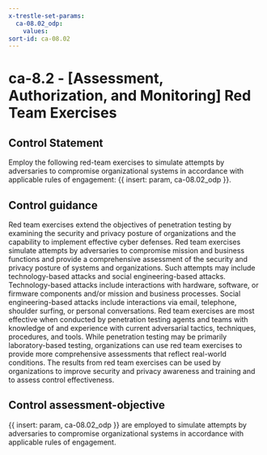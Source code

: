 ```yaml
---
x-trestle-set-params:
  ca-08.02_odp:
    values:
sort-id: ca-08.02
---
```


# ca-8.2 - \[Assessment, Authorization, and Monitoring\] Red Team Exercises

## Control Statement

Employ the following red-team exercises to simulate attempts by adversaries to compromise organizational systems in accordance with applicable rules of engagement: {{ insert: param, ca-08.02_odp }}.

## Control guidance

Red team exercises extend the objectives of penetration testing by examining the security and privacy posture of organizations and the capability to implement effective cyber defenses. Red team exercises simulate attempts by adversaries to compromise mission and business functions and provide a comprehensive assessment of the security and privacy posture of systems and organizations. Such attempts may include technology-based attacks and social engineering-based attacks. Technology-based attacks include interactions with hardware, software, or firmware components and/or mission and business processes. Social engineering-based attacks include interactions via email, telephone, shoulder surfing, or personal conversations. Red team exercises are most effective when conducted by penetration testing agents and teams with knowledge of and experience with current adversarial tactics, techniques, procedures, and tools. While penetration testing may be primarily laboratory-based testing, organizations can use red team exercises to provide more comprehensive assessments that reflect real-world conditions. The results from red team exercises can be used by organizations to improve security and privacy awareness and training and to assess control effectiveness.

## Control assessment-objective

{{ insert: param, ca-08.02_odp }} are employed to simulate attempts by adversaries to compromise organizational systems in accordance with applicable rules of engagement.
